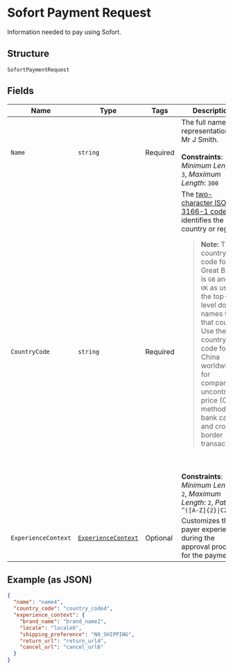 
# Sofort Payment Request

Information needed to pay using Sofort.

## Structure

`SofortPaymentRequest`

## Fields

| Name | Type | Tags | Description |
|  --- | --- | --- | --- |
| `Name` | `string` | Required | The full name representation like Mr J Smith.<br><br>**Constraints**: *Minimum Length*: `3`, *Maximum Length*: `300` |
| `CountryCode` | `string` | Required | The [two-character ISO 3166-1 code](/api/rest/reference/country-codes/) that identifies the country or region.<blockquote><strong>Note:</strong> The country code for Great Britain is <code>GB</code> and not <code>UK</code> as used in the top-level domain names for that country. Use the `C2` country code for China worldwide for comparable uncontrolled price (CUP) method, bank card, and cross-border transactions.</blockquote><br><br>**Constraints**: *Minimum Length*: `2`, *Maximum Length*: `2`, *Pattern*: `^([A-Z]{2}\|C2)$` |
| `ExperienceContext` | [`ExperienceContext`](../../doc/models/experience-context.md) | Optional | Customizes the payer experience during the approval process for the payment. |

## Example (as JSON)

```json
{
  "name": "name4",
  "country_code": "country_code4",
  "experience_context": {
    "brand_name": "brand_name2",
    "locale": "locale6",
    "shipping_preference": "NO_SHIPPING",
    "return_url": "return_url4",
    "cancel_url": "cancel_url6"
  }
}
```

